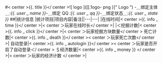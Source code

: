 #< center >{{. title }}</ center >![ logo ]([[.1ogo- png }]" Logo ")
-＿绑定主体＿:*{{. user _ name }}*-＿绑定 QQ _:*[{. user _ qq }}*-_＿绑定状态＿:*{{. user _ state }}*
##|统计信息
|统计项目|项目内容|备注||---|---|
|在线时间|< center >{{. info _ time }}</ center >|< center ＞玩家在线时长</ center >|
|＜挖掘计数|< center >{{. info _ click }}</ center >|< center ＞玩家挖掘方块数量</ center >
死亡计数|< center >{{. info _ death }}</ center >< center ＞玩家死亡次数</ center >|
自动登录|< center >{{. info _ autologin }}</ center >< center ＞玩家是否开启了自动登录＜/ center >
＄经济数量|< center >{{. info _ money }}
</ center >|< center ＞玩家的经济计数
</ center >|

